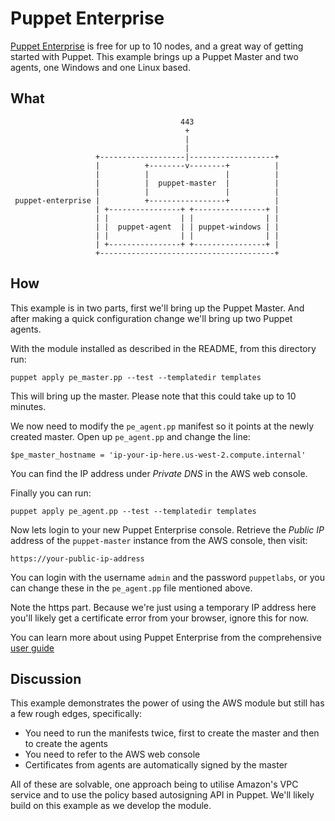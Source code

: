 # Puppet Enterprise

[Puppet Enterprise](http://puppetlabs.com/puppet/puppet-enterprise) is free for up to 10 nodes,
and a great way of getting started with Puppet. This example brings up a Puppet Master and two
agents, one Windows and one Linux based.

## What

```
                                      443
                                       +
                                       |
                                       |
                   +-------------------|-------------------+
                   |          +--------v--------+          |
                   |          |                 |          |
                   |          |  puppet-master  |          |
                   |          |                 |          |
 puppet-enterprise |          +-----------------+          |
                   | +----------------+ +----------------+ |
                   | |                | |                | |
                   | |  puppet-agent  | | puppet-windows | |
                   | |                | |                | |
                   | +----------------+ +----------------+ |
                   +---------------------------------------+

```


## How

This example is in two parts, first we'll bring up the Puppet Master. And after
making a quick configuration change we'll bring up two Puppet agents.

With the module installed as described in the README, from this
directory run:

    puppet apply pe_master.pp --test --templatedir templates

This will bring up the master. Please note that this could take up to 10
minutes.

We now need to modify the `pe_agent.pp` manifest so it points at the newly created
master. Open up `pe_agent.pp` and change the line:

    $pe_master_hostname = 'ip-your-ip-here.us-west-2.compute.internal'

You can find the IP address under _Private DNS_ in the AWS web console.

Finally you can run:

    puppet apply pe_agent.pp --test --templatedir templates

Now lets login to your new Puppet Enterprise console. Retrieve the _Public IP_ address
of the `puppet-master` instance from the AWS console, then visit:

    https://your-public-ip-address

You can login with the username `admin` and the password `puppetlabs`,
or you can change these in the `pe_agent.pp` file mentioned above.

Note the https part. Because we're just using a temporary IP address here you'll likely
get a certificate error from your browser, ignore this for now.

You can learn more about using Puppet Enterprise from the comprehensive
[user guide](https://docs.puppetlabs.com/pe/latest/)


## Discussion

This example demonstrates the power of using the AWS module but still has a few rough
edges, specifically:

* You need to run the manifests twice, first to create the master and then to
  create the agents
* You need to refer to the AWS web console
* Certificates from agents are automatically signed by the master

All of these are solvable, one approach being to utilise Amazon's VPC service
and to use the policy based autosigning API in Puppet. We'll likely build on
this example as we develop the module.
